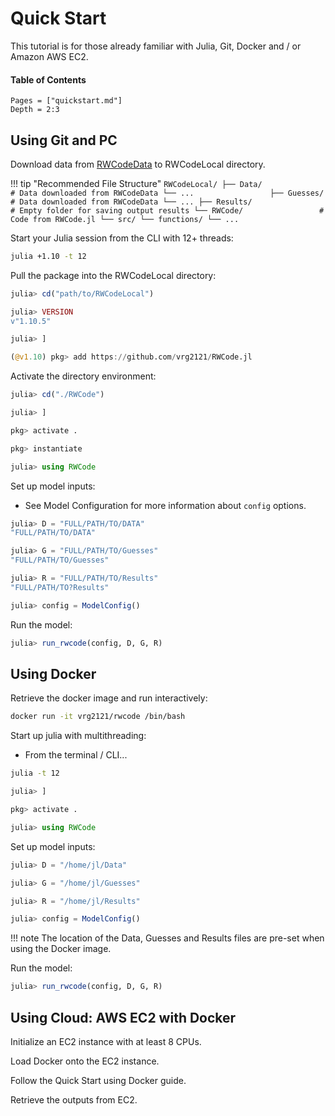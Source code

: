 # Quick Start
This tutorial is for those already familiar with Julia, Git, Docker and / or Amazon AWS EC2.

#### Table of Contents
```@contents
Pages = ["quickstart.md"]
Depth = 2:3
```


## Using Git and PC
Download data from [RWCodeData](https://github.com/vrg2121/RWCodeData) to RWCodeLocal directory.

!!! tip "Recommended File Structure"
    ```
    RWCodeLocal/
    ├── Data/                   # Data downloaded from RWCodeData
        └── ...                
    ├── Guesses/                # Data downloaded from RWCodeData
        └── ...
    ├── Results/                # Empty folder for saving output results
    └── RWCode/                 # Code from RWCode.jl
        └── src/
            └── functions/
            └── ...     
    ```

Start your Julia session from the CLI with 12+ threads:

```bash
julia +1.10 -t 12
```

Pull the package into the RWCodeLocal directory:
    
```julia
julia> cd("path/to/RWCodeLocal")

julia> VERSION
v"1.10.5"

julia> ] 

(@v1.10) pkg> add https://github.com/vrg2121/RWCode.jl
```


Activate the directory environment:
    
```julia
julia> cd("./RWCode")

julia> ]

pkg> activate .

pkg> instantiate

julia> using RWCode
```


Set up model inputs:
    
- See Model Configuration for more information about `config` options.

```julia
julia> D = "FULL/PATH/TO/DATA"
"FULL/PATH/TO/DATA"

julia> G = "FULL/PATH/TO/Guesses"
"FULL/PATH/TO/Guesses"

julia> R = "FULL/PATH/TO/Results"
"FULL/PATH/TO?Results"

julia> config = ModelConfig()
```


Run the model:
    
```julia
julia> run_rwcode(config, D, G, R)
```


## Using Docker
Retrieve the docker image and run interactively:
    
```bash
docker run -it vrg2121/rwcode /bin/bash
```
Start up julia with multithreading:

* From the terminal / CLI...
```bash
julia -t 12
```

```julia
julia> ]

pkg> activate .

julia> using RWCode

```

Set up model inputs:
    
```julia
julia> D = "/home/jl/Data"

julia> G = "/home/jl/Guesses"

julia> R = "/home/jl/Results"

julia> config = ModelConfig()

```

!!! note
    The location of the Data, Guesses and Results files are pre-set when using the Docker image.

Run the model:
   
```julia
julia> run_rwcode(config, D, G, R)
```

## Using Cloud: AWS EC2 with Docker
Initialize an EC2 instance with at least 8 CPUs.

Load Docker onto the EC2 instance.

Follow the Quick Start using Docker guide.

Retrieve the outputs from EC2.

